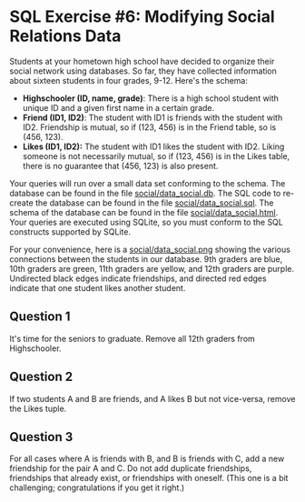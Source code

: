 # SQL Exercise #6: Modifying Social Relations Data

Students at your hometown high school have decided to organize their social network using databases. So far, they have collected information about sixteen students in four grades, 9-12. Here's the schema:

- **Highschooler (ID, name, grade)**: There is a high school student with unique ID and a given first name in a certain grade.
- **Friend (ID1, ID2)**: The student with ID1 is friends with the student with ID2. Friendship is mutual, so if (123, 456) is in the Friend table, so is (456, 123).
- **Likes (ID1, ID2):** The student with ID1 likes the student with ID2. Liking someone is not necessarily mutual, so if (123, 456) is in the Likes table, there is no guarantee that (456, 123) is also present.

Your queries will run over a small data set conforming to the schema. The database can be found in the file [social/data_social.db](social/data_social.db). The SQL code to re-create the database can be found in the file [social/data_social.sql](social/data_social.sql). The schema of the database can be found in the file [social/data_social.html](data/data_social.html). Your queries are executed using SQLite, so you must conform to the SQL constructs supported by SQLite.

For your convenience, here is a [social/data_social.png](graph) showing the various connections between the students in our database. 9th graders are blue, 10th graders are green, 11th graders are yellow, and 12th graders are purple. Undirected black edges indicate friendships, and directed red edges indicate that one student likes another student.

## Question 1

It's time for the seniors to graduate. Remove all 12th graders from Highschooler.

## Question 2

If two students A and B are friends, and A likes B but not vice-versa, remove the Likes tuple.

## Question 3

For all cases where A is friends with B, and B is friends with C, add a new friendship for the pair A and C. Do not add duplicate friendships, friendships that already exist, or friendships with oneself. (This one is a bit challenging; congratulations if you get it right.)
